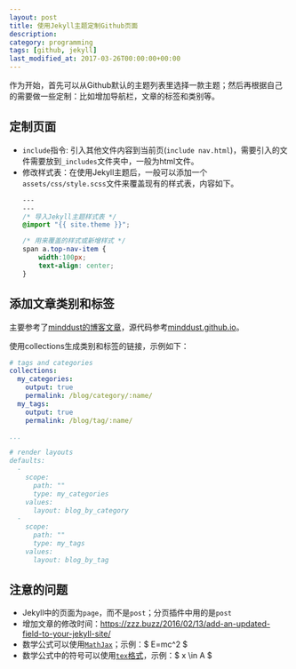 ```yaml
---
layout: post
title: 使用Jekyll主题定制Github页面
description: 
category: programming
tags: [github, jekyll]
last_modified_at: 2017-03-26T00:00:00+00:00
---
```


作为开始，首先可以从Github默认的主题列表里选择一款主题；然后再根据自己的需要做一些定制：比如增加导航栏，文章的标签和类别等。


## 定制页面

- `include`指令: 引入其他文件内容到当前页(`include nav.html`)，需要引入的文件需要放到`_includes`文件夹中，一般为html文件。
- 修改样式表：在使用Jekyll主题后，一般可以添加一个`assets/css/style.scss`文件来覆盖现有的样式表，内容如下。
    ```css
    ---
    ---
    /* 导入Jekyll主题样式表 */
    @import "{{ site.theme }}";

    /* 用来覆盖的样式或新增样式 */
    span a.top-nav-item {
        width:100px;
        text-align: center;
    }
    ```
## 添加文章类别和标签

主要参考了[minddust的博客文章](http://www.minddust.com/post/alternative-tags-and-categories-on-github-pages/)，源代码参考[minddust.github.io](https://github.com/minddust/minddust.github.io/)。

使用collections生成类别和标签的链接，示例如下：

```yaml
# tags and categories
collections:
  my_categories:
    output: true
    permalink: /blog/category/:name/
  my_tags:
    output: true
    permalink: /blog/tag/:name/

...

# render layouts
defaults:
  -
    scope:
      path: ""
      type: my_categories
    values:
      layout: blog_by_category
  -
    scope:
      path: ""
      type: my_tags
    values:
      layout: blog_by_tag
```

## 注意的问题

- Jekyll中的页面为`page`，而不是`post`；分页插件中用的是`post`
- 增加文章的修改时间：https://zzz.buzz/2016/02/13/add-an-updated-field-to-your-jekyll-site/
- 数学公式可以使用[`MathJax`](http://docs.mathjax.org/en/latest/start.html#tex-and-latex-input)；示例：$ E=mc^2 $
- 数学公式中的符号可以使用[`tex`格式](http://www.colorado.edu/physics/phys4610/phys4610_sp15/PHYS4610_sp15/Home_files/LaTeXSymbols.pdf)，示例：$ x \in A $